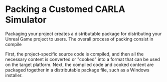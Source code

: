 # Packing a Customed CARLA Simulator

Packaging your project creates a distributable package for distributing your Unreal Game project to users. The overall process of packing consist 
in compile


First, the project-specific source code is compiled, and then all the necessary content is converted or "cooked" into a format
that can be used on the target platform. Next, the compiled code and cooked content are packaged
together in a distributable package file, such as a Windows installer.
